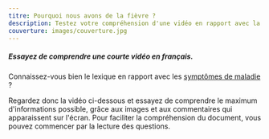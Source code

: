 ```yaml
---
titre: Pourquoi nous avons de la fièvre ?
description: Testez votre compréhension d'une vidéo en rapport avec la santé.
couverture: images/couverture.jpg
---
```


##### Essayez de comprendre une courte vidéo en français.

Connaissez-vous bien le lexique en rapport avec les [symptômes de maladie](https://paysdufle.fr/vocabulaire/corps-et-sante/maladies-symptomes/index.html) ?  

Regardez donc la vidéo ci-dessous et essayez de comprendre le maximum d'informations possible, grâce aux images et aux commentaires qui apparaissent sur l'écran. Pour faciliter la compréhension du document, vous pouvez commencer par la lecture des questions.  

<div class="embed-responsive embed-responsive-16by9">
    <div class="youtube-player embed-responsive-item" data-id="_x-jEVsF5wM"></div>
</div>